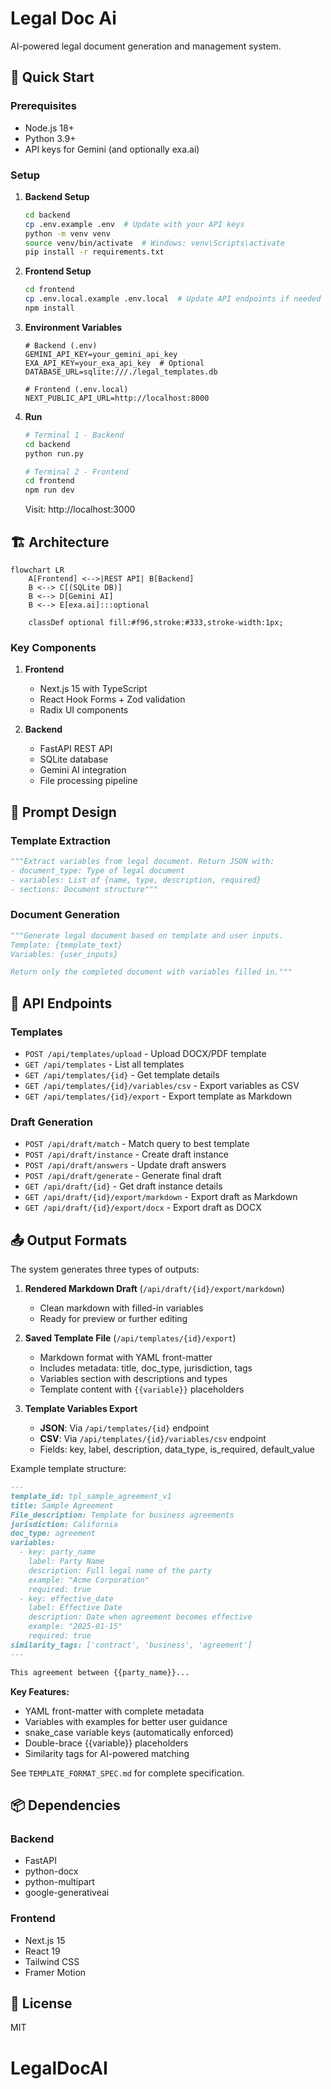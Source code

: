 # Legal Doc Ai

AI-powered legal document generation and management system.

## 🚀 Quick Start

### Prerequisites
- Node.js 18+
- Python 3.9+
- API keys for Gemini (and optionally exa.ai)

### Setup

1. **Backend Setup**
   ```bash
   cd backend
   cp .env.example .env  # Update with your API keys
   python -m venv venv
   source venv/bin/activate  # Windows: venv\Scripts\activate
   pip install -r requirements.txt
   ```

2. **Frontend Setup**
   ```bash
   cd frontend
   cp .env.local.example .env.local  # Update API endpoints if needed
   npm install
   ```

3. **Environment Variables**
   ```env
   # Backend (.env)
   GEMINI_API_KEY=your_gemini_api_key
   EXA_API_KEY=your_exa_api_key  # Optional
   DATABASE_URL=sqlite:///./legal_templates.db
   
   # Frontend (.env.local)
   NEXT_PUBLIC_API_URL=http://localhost:8000
   ```

4. **Run**
   ```bash
   # Terminal 1 - Backend
   cd backend
   python run.py
   
   # Terminal 2 - Frontend
   cd frontend
   npm run dev
   ```
   Visit: http://localhost:3000

## 🏗 Architecture

```mermaid
flowchart LR
    A[Frontend] <-->|REST API| B[Backend]
    B <--> C[(SQLite DB)]
    B <--> D[Gemini AI]
    B <--> E[exa.ai]:::optional
    
    classDef optional fill:#f96,stroke:#333,stroke-width:1px;
```

### Key Components
1. **Frontend**
   - Next.js 15 with TypeScript
   - React Hook Forms + Zod validation
   - Radix UI components

2. **Backend**
   - FastAPI REST API
   - SQLite database
   - Gemini AI integration
   - File processing pipeline

## 🤖 Prompt Design

### Template Extraction
```python
"""Extract variables from legal document. Return JSON with:
- document_type: Type of legal document
- variables: List of {name, type, description, required}
- sections: Document structure"""
```

### Document Generation
```python
"""Generate legal document based on template and user inputs.
Template: {template_text}
Variables: {user_inputs}

Return only the completed document with variables filled in."""
```

## 📡 API Endpoints

### Templates
- `POST /api/templates/upload` - Upload DOCX/PDF template
- `GET /api/templates` - List all templates
- `GET /api/templates/{id}` - Get template details
- `GET /api/templates/{id}/variables/csv` - Export variables as CSV
- `GET /api/templates/{id}/export` - Export template as Markdown

### Draft Generation
- `POST /api/draft/match` - Match query to best template
- `POST /api/draft/instance` - Create draft instance
- `POST /api/draft/answers` - Update draft answers
- `POST /api/draft/generate` - Generate final draft
- `GET /api/draft/{id}` - Get draft instance details
- `GET /api/draft/{id}/export/markdown` - Export draft as Markdown
- `GET /api/draft/{id}/export/docx` - Export draft as DOCX

## 📤 Output Formats

The system generates three types of outputs:

1. **Rendered Markdown Draft** (`/api/draft/{id}/export/markdown`)
   - Clean markdown with filled-in variables
   - Ready for preview or further editing

2. **Saved Template File** (`/api/templates/{id}/export`)
   - Markdown format with YAML front-matter
   - Includes metadata: title, doc_type, jurisdiction, tags
   - Variables section with descriptions and types
   - Template content with `{{variable}}` placeholders

3. **Template Variables Export**
   - **JSON**: Via `/api/templates/{id}` endpoint
   - **CSV**: Via `/api/templates/{id}/variables/csv` endpoint
   - Fields: key, label, description, data_type, is_required, default_value

Example template structure:
```markdown
---
template_id: tpl_sample_agreement_v1
title: Sample Agreement
File_description: Template for business agreements
jurisdiction: California
doc_type: agreement
variables:
  - key: party_name
    label: Party Name
    description: Full legal name of the party
    example: "Acme Corporation"
    required: true
  - key: effective_date
    label: Effective Date
    description: Date when agreement becomes effective
    example: "2025-01-15"
    required: true
similarity_tags: ['contract', 'business', 'agreement']
---

This agreement between {{party_name}}...
```

**Key Features:**
- YAML front-matter with complete metadata
- Variables with examples for better user guidance
- snake_case variable keys (automatically enforced)
- Double-brace {{variable}} placeholders
- Similarity tags for AI-powered matching

See `TEMPLATE_FORMAT_SPEC.md` for complete specification.

## 📦 Dependencies

### Backend
- FastAPI
- python-docx
- python-multipart
- google-generativeai

### Frontend
- Next.js 15
- React 19
- Tailwind CSS
- Framer Motion

## 📄 License
MIT
# LegalDocAI
